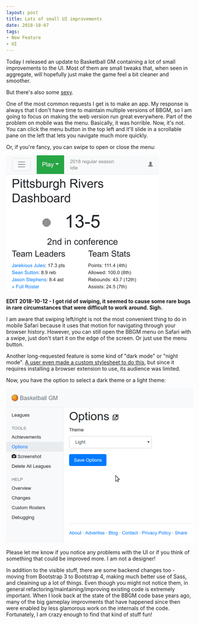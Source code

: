 ```yaml
---
layout: post
title: Lots of small UI improvements
date: 2018-10-07
tags:
- New Feature
- UI
---
```


Today I released an update to Basketball GM containing a lot of small improvements to the UI. Most of them are small tweaks that, when seen in aggregate, will hopefully just make the game feel a bit cleaner and smoother.

But there's also some [sexy](https://www.youtube.com/watch?v=pwOtuV2WNuY).

<!--more-->

One of the most common requests I get is to make an app. My response is always that I don't have time to maintain multiple versions of BBGM, so I am going to focus on making the web version run great everywhere. Part of the problem on mobile was the menu. Basically, it was horrible. Now, it's not. You can click the menu button in the top left and it'll slide in a scrollable pane on the left that lets you navigate much more quickly.

Or, if you're fancy, you can swipe to open or close the menu:

![Swiping left/right to open/close the mobile BBGM menu](/files/bs4-swipe.gif)

**EDIT 2018-10-12 - I got rid of swiping, it seemed to cause some rare bugs in rare circumstances that were difficult to work around. Sigh.**

I am aware that swiping left/right is not the most convenient thing to do in mobile Safari because it uses that motion for navigating through your browser history. However, you can still open the BBGM menu on Safari with a swipe, just don't start it on the edge of the screen. Or just use the menu button.

Another long-requested feature is some kind of "dark mode" or "night mode". [A user even made a custom stylesheet to do this](https://www.reddit.com/r/BasketballGM/comments/61jfn9/because_the_sheer_whiteness_of_this_game_hurts_my/), but since it requires installing a browser extension to use, its audience was limited.

Now, you have the option to select a dark theme or a light theme:

![Switching between the dark and light themes](/files/bs4-theme.gif)

Please let me know if you notice any problems with the UI or if you think of something that could be improved more. I am not a designer!

In addition to the visible stuff, there are some backend changes too - moving from Bootstrap 3 to Bootstrap 4, making much better use of Sass, and cleaining up a lot of things. Even though you might not notice them, in general refactoring/maintaining/improving existing code is extremely important. When I look back at the state of the BBGM code base years ago, many of the big gameplay improvments that have happened since then were enabled by less glamorous work on the internals of the code. Fortunately, I am crazy enough to find that kind of stuff fun!
